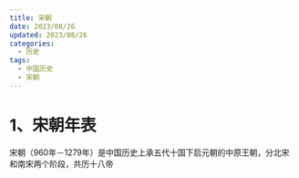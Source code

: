 ```yaml
---
title: 宋朝
date: 2023/08/26
updated: 2023/08/26
categories:
  - 历史
tags:
  - 中国历史
  - 宋朝 
---
```


# 1、宋朝年表
宋朝（960年－1279年）是中国历史上承五代十国下启元朝的中原王朝，分北宋和南宋两个阶段，共历十八帝